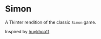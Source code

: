 # Simon

A Tkinter rendition of the classic `Simon` game.

Inspired by [huykhoa11](https://github.com/huykhoa11/Simon-Game)
